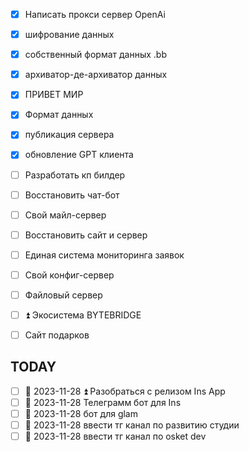 - [x] Написать прокси сервер  OpenAi
- [x] шифрование данных
- [x] собственный формат данных .bb
- [x] архиватор-де-архиватор данных
- [x] ПРИВЕТ МИР
- [x] Формат данных

- [x] публикация сервера
- [x] обновление GPT клиента



- [ ] Разработать кп билдер 
- [ ] Восстановить чат-бот 
- [ ] Свой майл-сервер 
- [ ] Восстановить сайт и сервер 
- [ ] Единая система мониторинга заявок 
- [ ] Свой конфиг-сервер 
- [ ] Файловый сервер 
- [ ] ⏫  Экосистема BYTEBRIDGE 
- [ ] Сайт подарков 

## TODAY 
- [ ] 📅 2023-11-28 ⏫  Разобраться с релизом Ins App 
- [ ] 📅 2023-11-28 Телеграмм бот для Ins 
- [ ] 📅 2023-11-28 бот для glam 
- [ ] 📅 2023-11-28  ввести тг канал по развитию студии 
- [ ]  📅 2023-11-28 ввести тг канал по osket dev 
